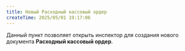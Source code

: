 ```yaml
---
title: Новый Расходный кассовый ордер
createTime: 2025/05/01 19:17:06
---
```

Данный пункт позволяет открыть инспектор для создания нового документа **Расходный кассовый ордер**.